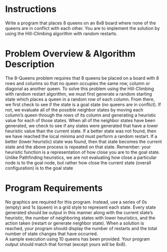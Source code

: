 # Instructions
Write a program that places 8 queens on an 8x8 board where none of the queens are in conflict with each other.  You 
are to implement the solution by using the Hill-Climbing algorithm with random restarts.

# Problem Overview & Algorithm Description
The 8-Queens problem requires that 8 queens be placed on a board with 8 rows and columns so that no queen occupies 
the same row, column or diagonal as another queen.  To solve this problem using the Hill-Climbing with random restart 
algorithm, we must first generate a random starting state which places a queen in a random row of each column.  From 
there, we first check to see if the state is a goal state (no queens are in conflict). If not, we evaluate all of the possible 
neighbor states by moving each column’s queen through the rows of its column and generating a heuristic value for 
each of those states.  When all of the neighbor states have been generated, we check to see if any states were 
generated that have a lower heuristic value than the current state.  If a better state was not found, then we have 
reached the local minima and must perform a random restart.  If a better (lower heuristic) state was found, then that 
state becomes the current state and the above process is repeated on that state. 
Remember:  your heuristic function is a representation of how close you are to the goal state.  Unlike Pathfinding 
heuristics, we are not evaluating how close a particular node is to the goal node, but rather how close the current state 
(overall configuration) is to the goal state

# Program Requirements
No graphics are required for this program.  Instead, use a series of 0s (empty) and 1s (queen) in a grid style to represent 
each state.  Every state generated should be output in this manner along with the current state’s heuristic, the number 
of neighboring states with lower heuristics, and the action taken (restart or generate neighbor state).  When a solution is 
reached, your program should display the number of restarts and the total number of state changes that have occurred.  
A sample execution using 10 queens has been provided.   Your program output should match that format (except yours 
will be 8x8).
